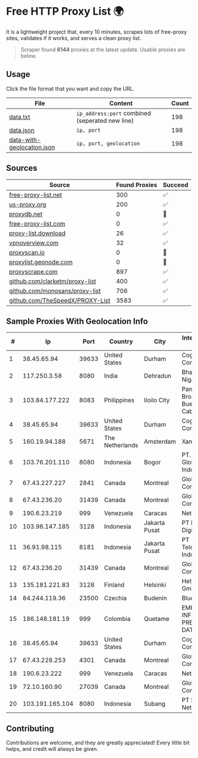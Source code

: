 
# Free HTTP Proxy List 🌍

It is a lightweight project that, every 10 minutes, scrapes lots of free-proxy sites, validates if it works, and serves a clean proxy list.


> Scraper found **6144** proxies at the latest update. Usable proxies are below.

## Usage

Click the file format that you want and copy the URL.


|File|Content|Count|
|----|-------|-----|
|[data.txt](https://raw.githubusercontent.com/themiralay/Proxy-List-World/master/data.txt)|`ip_address:port` combined (seperated new line)|198|
|[data.json](https://raw.githubusercontent.com/themiralay/Proxy-List-World/master/data.json)|`ip, port`|198|
|[data-with-geolocation.json](https://raw.githubusercontent.com/themiralay/Proxy-List-World/master/data-with-geolocation.json)|`ip, port, geolocation`|198|

## Sources

|Source|Found Proxies|Succeed|
|------|-------------|-------|
|[free-proxy-list.net](https://free-proxy-list.net)|300|✅|
|[us-proxy.org](https://www.us-proxy.org)|200|✅|
|[proxydb.net](http://proxydb.net)|0|🚫|
|[free-proxy-list.com](https://free-proxy-list.com/?page=&port=&type%5B%5D=http&type%5B%5D=https&up_time=0&search=Search)|0|✅|
|[proxy-list.download](https://www.proxy-list.download/HTTP)|26|✅|
|[vpnoverview.com](https://vpnoverview.com/privacy/anonymous-browsing/free-proxy-servers)|32|✅|
|[proxyscan.io](https://www.proxyscan.io)|0|🚫|
|[proxylist.geonode.com](https://proxylist.geonode.com/api/proxy-list?limit=300&page=1&sort_by=lastChecked&sort_type=desc&protocols=http,https)|0|🚫|
|[proxyscrape.com](https://api.proxyscrape.com/v2/?request=displayproxies&protocol=http&timeout=10000&country=all&ssl=all&anonymity=all)|897|✅|
|[github.com/clarketm/proxy-list](https://raw.githubusercontent.com/clarketm/proxy-list/master/proxy-list-raw.txt)|400|✅|
|[github.com/monosans/proxy-list](https://raw.githubusercontent.com/monosans/proxy-list/main/proxies/http.txt)|706|✅|
|[github.com/TheSpeedX/PROXY-List](https://raw.githubusercontent.com/TheSpeedX/PROXY-List/master/http.txt)|3583|✅|


## Sample Proxies With Geolocation Info

|#|Ip|Port|Country|City|Internet Service Provider|
|-|--|----|-------|----|-------------------------|
|1|38.45.65.94|39633|United States|Durham|Cogent Communications|
|2|117.250.3.58|8080|India|Dehradun|Bharat Sanchar Nigam Ltd|
|3|103.84.177.222|8083|Philippines|Iloilo City|Panay Broadband / Buenavista Cable TV., Inc.|
|4|38.45.65.94|39633|United States|Durham|Cogent Communications|
|5|160.19.94.188|5671|The Netherlands|Amsterdam|Xantho UAB|
|6|103.76.201.110|8080|Indonesia|Bogor|PT. Arjuna Global Teknologi Indonesia|
|7|67.43.227.227|2841|Canada|Montreal|GloboTech Communications|
|8|67.43.236.20|31439|Canada|Montreal|GloboTech Communications|
|9|190.6.23.219|999|Venezuela|Caracas|Net Uno|
|10|103.96.147.185|3128|Indonesia|Jakarta Pusat|PT Era Awan Digital|
|11|36.91.98.115|8181|Indonesia|Jakarta Pusat|PT Telekomunikasi Indonesia|
|12|67.43.236.20|31439|Canada|Montreal|GloboTech Communications|
|13|135.181.221.83|3128|Finland|Helsinki|Hetzner Online GmbH|
|14|84.244.119.36|23500|Czechia|Budenin|BlueTone-CRa|
|15|186.148.181.19|999|Colombia|Quetame|EMP. DE TEC. E INF. DA PREVIDENCIA - DATAPREV|
|16|38.45.65.94|39633|United States|Durham|Cogent Communications|
|17|67.43.228.253|4301|Canada|Montreal|GloboTech Communications|
|18|190.6.23.222|999|Venezuela|Caracas|Net Uno|
|19|72.10.160.90|27039|Canada|Montreal|GloboTech Communications|
|20|103.191.165.104|8080|Indonesia|Subang|PT Sakti Wijaya Network|



## Contributing

Contributions are welcome, and they are greatly appreciated! Every
little bit helps, and credit will always be given.

